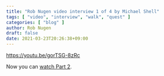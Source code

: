 ```yaml
---
title: "Rob Nugen video interview 1 of 4 by Michael Shell"
tags: [ "video", "interview", "walk", "quest" ]
categories: [ "blog" ]
author: Rob Nugen
draft: false
date: 2021-03-23T20:26:38+09:00
---
```


https://youtu.be/gorTSG-8zRc

Now you can [watch Part 2](/quests/walk-to-niigata/2021/03/29rob-nugen-video-interview-2-4-by-michael-shell/).
